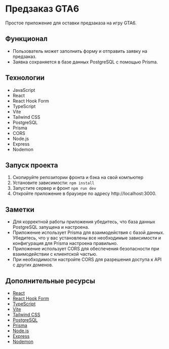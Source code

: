# Предзаказ GTA6

Простое приложение для оставки предзаказа на игру GTA6.

## Функционал

- Пользователь может заполнить форму и отправить заявку на предзаказ.
- Заявка сохраняется в базе данных PostgreSQL с помощью Prisma.

## Технологии

- JavaScript
- React
- React Hook Form
- TypeScript
- Vite
- Tailwind CSS
- PostgreSQL
- Prisma
- CORS
- Node.js
- Express
- Nodemon

## Запуск проекта

1. Скопируйте репозитории фронта и бэка на свой компьютер
2. Установите зависимости:
   `npm install`
3. Запустите сервер и фронт
   `npm run dev`
4. Откройте приложение в браузере по адресу http://localhost:3000.

## Заметки

- Для корректной работы приложения убедитесь, что база данных PostgreSQL запущена и настроена.
- Приложение использует Prisma для взаимодействия с базой данных. Убедитесь, что у вас установлены все необходимые зависимости и конфигурация для Prisma настроена правильно.
- Приложение использует CORS для обеспечения безопасности при взаимодействии с клиентской частью.
- При необходимости настройте CORS для разрешения доступа к API с других доменов.

## Дополнительные ресурсы

- [React](https://reactjs.org/)
- [React Hook Form](https://react-hook-form.com/)
- [TypeScript](https://www.typescriptlang.org/)
- [Vite](https://vitejs.dev/)
- [Tailwind CSS](https://tailwindcss.com/)
- [PostgreSQL](https://www.postgresql.org/)
- [Prisma](https://www.prisma.io/)
- [Node.js](https://nodejs.org/)
- [Express](https://expressjs.com/)
- [Nodemon](https://nodemon.io/)
